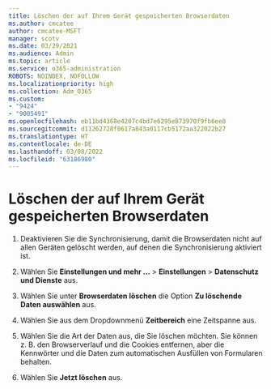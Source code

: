 ```yaml
---
title: Löschen der auf Ihrem Gerät gespeicherten Browserdaten
ms.author: cmcatee
author: cmcatee-MSFT
manager: scotv
ms.date: 03/29/2021
ms.audience: Admin
ms.topic: article
ms.service: o365-administration
ROBOTS: NOINDEX, NOFOLLOW
ms.localizationpriority: high
ms.collection: Adm_O365
ms.custom:
- "9424"
- "9005491"
ms.openlocfilehash: eb11bd4368e4207c4bd7e6295e873970f9fb6ee0
ms.sourcegitcommit: d11262728f0617a843a0117cb5172aa322022b27
ms.translationtype: HT
ms.contentlocale: de-DE
ms.lasthandoff: 03/08/2022
ms.locfileid: "63186980"
---
```

# <a name="clear-the-browsing-data-stored-on-your-computer"></a>Löschen der auf Ihrem Gerät gespeicherten Browserdaten

1. Deaktivieren Sie die Synchronisierung, damit die Browserdaten nicht auf allen Geräten gelöscht werden, auf denen die Synchronisierung aktiviert ist.

1. Wählen Sie **Einstellungen und mehr ...** > **Einstellungen** > **Datenschutz und Dienste** aus.

1. Wählen Sie unter **Browserdaten löschen** die Option **Zu löschende Daten auswählen** aus.

1. Wählen Sie aus dem Dropdownmenü **Zeitbereich** eine Zeitspanne aus.

1. Wählen Sie die Art der Daten aus, die Sie löschen möchten. Sie können z. B. den Browserverlauf und die Cookies entfernen, aber die Kennwörter und die Daten zum automatischen Ausfüllen von Formularen behalten.

1. Wählen Sie **Jetzt löschen** aus.
